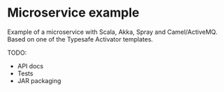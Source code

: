 Microservice example
=================

Example of a microservice with Scala, Akka, Spray and Camel/ActiveMQ. Based on one of the Typesafe Activator templates.

TODO:
- API docs
- Tests
- JAR packaging